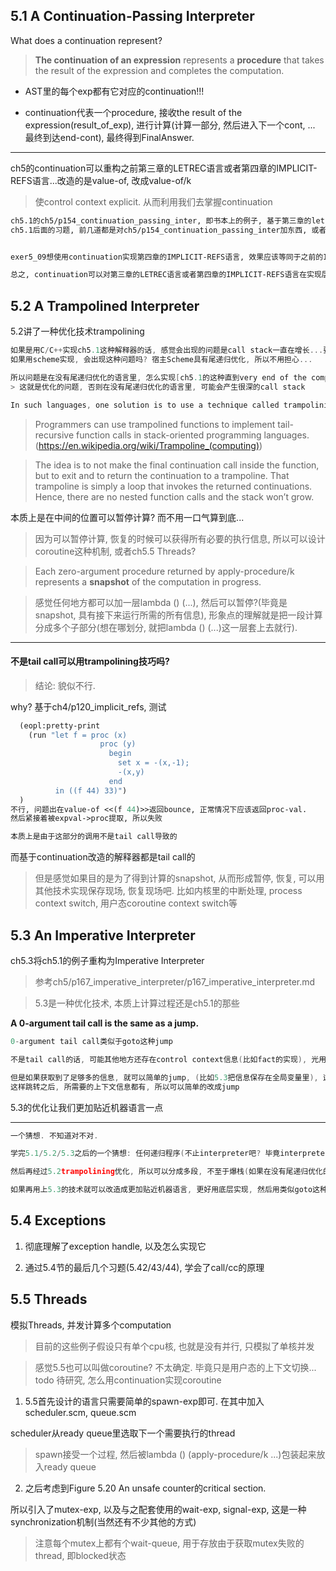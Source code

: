 ## 5.1 A Continuation-Passing Interpreter

What does a continuation represent? 

> **The continuation of an expression** represents a **procedure** that takes the result of the expression and completes the computation.

* AST里的每个exp都有它对应的continuation!!!

* continuation代表一个procedure, 接收the result of the expression(result_of_exp), 进行计算(计算一部分, 然后进入下一个cont, ... 最终到达end-cont), 最终得到FinalAnswer.

---
ch5的continuation可以重构之前第三章的LETREC语言或者第四章的IMPLICIT-REFS语言...改造的是value-of, 改成value-of/k

> 使control context explicit. 从而利用我们去掌握continuation

```scheme
ch5.1的ch5/p154_continuation_passing_inter, 即书本上的例子, 基于第三章的letrec语言, 增加continuation
ch5.1后面的习题, 前几道都是对ch5/p154_continuation_passing_inter加东西, 或者其他变种


exer5_09想使用continuation实现第四章的IMPLICIT-REFS语言, 效果应该等同于之前的IMPLICIT-REFS语言

总之, continuation可以对第三章的LETREC语言或者第四章的IMPLICIT-REFS语言在实现层面进行重构, 使之成为Continuation-Passing Interpreter
```

## 5.2 A Trampolined Interpreter

5.2讲了一种优化技术trampolining

```C
如果是用C/C++实现ch5.1这种解释器的话, 感觉会出现的问题是call stack一直在增长...要很久很久以后才能返回
如果用scheme实现, 会出现这种问题吗? 宿主Scheme具有尾递归优化, 所以不用担心...

所以问题是在没有尾递归优化的语言里, 怎么实现[ch5.1的这种直到very end of the computation才能最终得到结果的计算]?
> 这就是优化的问题, 否则在没有尾递归优化的语言里, 可能会产生很深的call stack

In such languages, one solution is to use a technique called trampolining.
```
> Programmers can use trampolined functions to implement tail-recursive function calls in stack-oriented programming languages. (https://en.wikipedia.org/wiki/Trampoline_(computing))

> The idea is to not make the final continuation call inside the function, but to exit and to return the continuation to a trampoline. That trampoline is simply a loop that invokes the returned continuations. Hence, there are no nested function calls and the stack won’t grow.

本质上是在中间的位置可以暂停计算? 而不用一口气算到底... 
> 因为可以暂停计算, 恢复的时候可以获得所有必要的执行信息, 所以可以设计coroutine这种机制, 或者ch5.5 Threads?

> Each zero-argument procedure returned by apply-procedure/k represents a **snapshot** of the computation in progress.

> 感觉任何地方都可以加一层lambda () (...), 然后可以暂停?(毕竟是snapshot, 具有接下来运行所需的所有信息), 形象点的理解就是把一段计算分成多个子部分(想在哪划分, 就把lambda () (...)这一层套上去就行). 

---

#### 不是tail call可以用trampolining技巧吗?

> 结论: 貌似不行.

why? 基于ch4/p120_implicit_refs, 测试
```scheme
  (eopl:pretty-print 
    (run "let f = proc (x) 
                    proc (y) 
                      begin 
                        set x = -(x,-1); 
                        -(x,y) 
                      end
          in ((f 44) 33)")
  )
不行, 问题出在value-of <<(f 44)>>返回bounce, 正常情况下应该返回proc-val.
然后紧接着被expval->proc提取, 所以失败

本质上是由于这部分的调用不是tail call导致的
```

而基于continuation改造的解释器都是tail call的

> 但是感觉如果目的是为了得到计算的snapshot, 从而形成暂停, 恢复, 可以用其他技术实现保存现场, 恢复现场吧. 比如内核里的中断处理, process context switch, 用户态coroutine context switch等


## 5.3 An Imperative Interpreter
ch5.3将ch5.1的例子重构为Imperative Interpreter
> 参考ch5/p167_imperative_interpreter/p167_imperative_interpreter.md

> 5.3是一种优化技术, 本质上计算过程还是ch5.1的那些

**A 0-argument tail call is the same as a jump.**

```C
0-argument tail call类似于goto这种jump

不是tail call的话, 可能其他地方还存在control context信息(比如fact的实现), 光用一个program counter转移执行位置, 而不进行上下文切换之类的可能还不行. (如果不是tail call, 直接jump不行, 本质原因感觉是由于上下文信息不足, 所以不能简单的只有program counter决定转移)

但是如果获取到了足够多的信息, 就可以简单的jump, (比如5.3把信息保存在全局变量里), 这种优化把带参数的procedure transform成了不带参数的procedure, 形成了tail call
这样跳转之后, 所需要的上下文信息都有, 所以可以简单的改成jump
```

5.3的优化让我们更加贴近机器语言一点

---

```C
一个猜想. 不知道对不对.

学完5.1/5.2/5.3之后的一个猜想: 任何递归程序(不止interpreter吧? 毕竟interpreter也只是一个普通程序), 都可以用contination这种方式改造吧? 然后变成tail-call形式. 这就是CPS吗? 感觉得看了ch6之后才能更加确认.

然后再经过5.2trampolining优化, 所以可以分成多段, 不至于爆栈(如果在没有尾递归优化的语言里), 不用一口气算完

如果再用上5.3的技术就可以改造成更加贴近机器语言, 更好用底层实现, 然后用类似goto这种jump替代0-argument tail call
```

## 5.4 Exceptions

1. 彻底理解了exception handle, 以及怎么实现它

2. 通过5.4节的最后几个习题(5.42/43/44), 学会了call/cc的原理

## 5.5 Threads

模拟Threads, 并发计算多个computation

> 目前的这些例子假设只有单个cpu核, 也就是没有并行, 只模拟了单核并发

> 感觉5.5也可以叫做coroutine? 不太确定. 毕竟只是用户态的上下文切换... todo 待研究, 怎么用continuation实现coroutine

1. 5.5首先设计的语言只需要简单的spawn-exp即可. 在其中加入scheduler.scm, queue.scm

scheduler从ready queue里选取下一个需要执行的thread

> spawn接受一个过程, 然后被lambda () (apply-procedure/k ...)包装起来放入ready queue

2. 之后考虑到Figure 5.20 An unsafe counter的critical section.

所以引入了mutex-exp, 以及与之配套使用的wait-exp, signal-exp, 这是一种synchronization机制(当然还有不少其他的方式)

> 注意每个mutex上都有个wait-queue, 用于存放由于获取mutex失败的thread, 即blocked状态